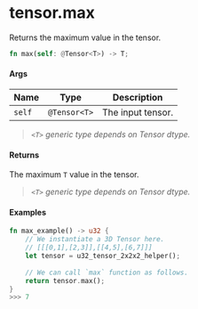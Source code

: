 # tensor.max

Returns the maximum value in the tensor.

```rust
fn max(self: @Tensor<T>) -> T;
```

#### Args

| Name   | Type         | Description       |
| ------ | ------------ | ----------------- |
| `self` | `@Tensor<T>` | The input tensor. |

> _`<T>` generic type depends on Tensor dtype._

#### Returns

The maximum `T` value in the tensor.

> _`<T>` generic type depends on Tensor dtype._

#### Examples

```rust
fn max_example() -> u32 {
    // We instantiate a 3D Tensor here.
    // [[[0,1],[2,3]],[[4,5],[6,7]]]
    let tensor = u32_tensor_2x2x2_helper();
		
    // We can call `max` function as follows.
    return tensor.max();
}
>>> 7
```
